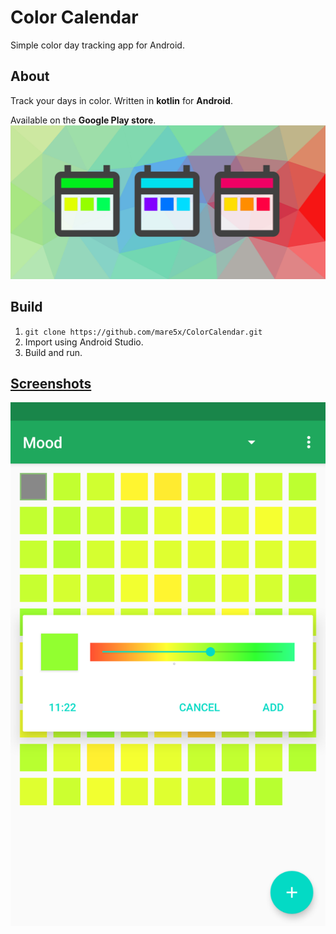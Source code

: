 # Color Calendar

Simple color day tracking app for Android.

## About

Track your days in color. Written in **kotlin** for **Android**.  

Available on the **Google Play store**. 
<a href="https://play.google.com/store/apps/details?id=com.mare5x.colorcalendar">
	<img src="./res/featuregraphic.png" />
</a>

## Build

 1. ```git clone https://github.com/mare5x/ColorCalendar.git```
 2. Import using Android Studio.
 3. Build and run.

## [Screenshots](./res/screenshots/)

![Screenshot](./res/screenshots/0.png)

